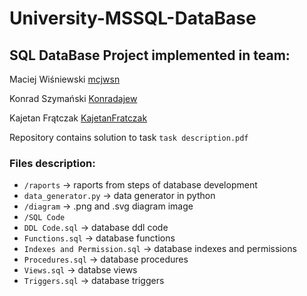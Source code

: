 # University-MSSQL-DataBase

## SQL DataBase Project implemented in team:

Maciej Wiśniewski [mcjwsn](https://github.com/mcjwsn)

Konrad Szymański [Konradajew](https://github.com/Konradajew)

Kajetan Frątczak [KajetanFratczak](https://github.com/KajetanFratczak)

Repository contains solution to task `task description.pdf`

### Files description:
 - `/raports` -> raports from steps of database development
 - `data_generator.py` -> data generator in python
 - `/diagram` -> .png and .svg diagram image
 - `/SQL Code`
 -   `DDL Code.sql` -> database ddl code
 -   `Functions.sql` -> database functions
 -   `Indexes and Permission.sql` -> database indexes and permissions
 -   `Procedures.sql` -> database procedures
 -   `Views.sql` -> databse views
 -   `Triggers.sql` -> database triggers


